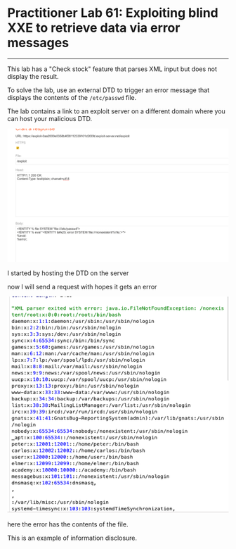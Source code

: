 # Practitioner Lab 61: Exploiting blind XXE to retrieve data via error messages

---

This lab has a "Check stock" feature that parses XML input but does not display the result.

To solve the lab, use an external DTD to trigger an error message that displays the contents of the `/etc/passwd` file.

The lab contains a link to an exploit server on a different domain where you can host your malicious DTD.

![Untitled](Practitioner%20Lab%2061%20Exploiting%20blind%20XXE%20to%20retrie%2046a5d86be36b4613913b92c53b0d4250/Untitled.png)

I started by hosting the DTD on the server

now I will send a request with hopes it gets an error

![Untitled](Practitioner%20Lab%2061%20Exploiting%20blind%20XXE%20to%20retrie%2046a5d86be36b4613913b92c53b0d4250/Untitled%201.png)

here the error has the contents of the file.

This is an example of information disclosure.